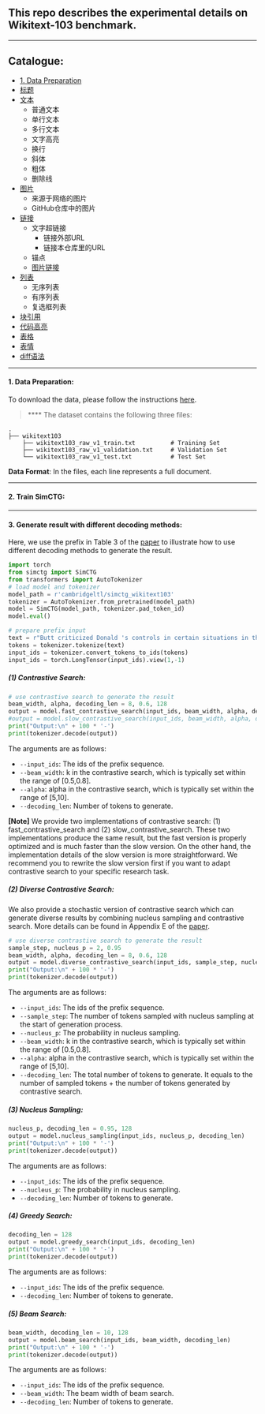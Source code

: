 ## This repo describes the experimental details on Wikitext-103 benchmark.
****
## Catalogue:
* <a href='#data_preparation'>1. Data Preparation</a>
* [标题](#标题)
* [文本](#文本)
    * 普通文本
    * 单行文本
    * 多行文本
    * 文字高亮
    * 换行
    * 斜体
    * 粗体
    * 删除线
* [图片](#图片)
    * 来源于网络的图片
    * GitHub仓库中的图片
* [链接](#链接) 
    * 文字超链接
        *  链接外部URL
        *  链接本仓库里的URL
    *  锚点
    * [图片链接](#图片链接)
* [列表](#列表)
    * 无序列表
    * 有序列表
    * 复选框列表
* [块引用](#块引用)
* [代码高亮](#代码高亮)
* [表格](#表格) 
* [表情](#表情)
* [diff语法](#diff语法)

****
<span id='data_preparation'/>

#### 1. Data Preparation:
To download the data, please follow the instructions [here](https://github.com/yxuansu/SimCTG/tree/main/data).

> **** The dataset contains the following three files:

    .
    ├── wikitext103                       
        ├── wikitext103_raw_v1_train.txt          # Training Set
        ├── wikitext103_raw_v1_validation.txt     # Validation Set
        └── wikitext103_raw_v1_test.txt           # Test Set

**Data Format**: In the files, each line represents a full document.

****
#### 2. Train SimCTG:

****
#### 3. Generate result with different decoding methods:
Here, we use the prefix in Table 3 of the [paper]() to illustrate how to use different decoding methods to generate the result. 
```python
import torch
from simctg import SimCTG
from transformers import AutoTokenizer
# load model and tokenizer
model_path = r'cambridgeltl/simctg_wikitext103'
tokenizer = AutoTokenizer.from_pretrained(model_path)
model = SimCTG(model_path, tokenizer.pad_token_id)
model.eval()

# prepare prefix input
text = r"Butt criticized Donald 's controls in certain situations in the game , as well as the difficulty of some levels and puzzles . Buchanan also criticized the controls , calling"
tokens = tokenizer.tokenize(text)
input_ids = tokenizer.convert_tokens_to_ids(tokens)
input_ids = torch.LongTensor(input_ids).view(1,-1)
```
##### (1) Contrastive Search:
```python
# use contrastive search to generate the result
beam_width, alpha, decoding_len = 8, 0.6, 128
output = model.fast_contrastive_search(input_ids, beam_width, alpha, decoding_len)
#output = model.slow_contrastive_search(input_ids, beam_width, alpha, decoding_len)
print("Output:\n" + 100 * '-')
print(tokenizer.decode(output))
```
The arguments are as follows:
* `--input_ids`: The ids of the prefix sequence.
* `--beam_width`: k in the contrastive search, which is typically set within the range of [0.5,0.8].
* `--alpha`: alpha in the contrastive search, which is typically set within the range of [5,10].
* `--decoding_len`: Number of tokens to generate.

**[Note]** We provide two implementations of contrastive search: (1) fast_contrastive_search and (2) slow_contrastive_search. These two implementations produce the same result, but the fast version is properly optimized and is much faster than the slow version. On the other hand, the implementation details of the slow version is more straightforward. We recommend you to rewrite the slow version first if you want to adapt contrastive search to your specific research task.

##### (2) Diverse Contrastive Search:
We also provide a stochastic version of contrastive search which can generate diverse results by combining nucleus sampling and contrastive search. More details can be found in Appendix E of the [paper]().
```python
# use diverse contrastive search to generate the result
sample_step, nucleus_p = 2, 0.95
beam_width, alpha, decoding_len = 8, 0.6, 128
output = model.diverse_contrastive_search(input_ids, sample_step, nucleus_p, beam_width, alpha, decoding_len)
print("Output:\n" + 100 * '-')
print(tokenizer.decode(output))
```
The arguments are as follows:
* `--input_ids`: The ids of the prefix sequence.
* `--sample_step`: The number of tokens sampled with nucleus sampling at the start of generation process.
* `--nucleus_p`: The probability in nucleus sampling.
* `--beam_width`: k in the contrastive search, which is typically set within the range of [0.5,0.8].
* `--alpha`: alpha in the contrastive search, which is typically set within the range of [5,10].
* `--decoding_len`: The total number of tokens to generate. It equals to the number of sampled tokens + the number of tokens generated by contrastive search.

##### (3) Nucleus Sampling:
```python
nucleus_p, decoding_len = 0.95, 128
output = model.nucleus_sampling(input_ids, nucleus_p, decoding_len)
print("Output:\n" + 100 * '-')
print(tokenizer.decode(output))
```
The arguments are as follows:
* `--input_ids`: The ids of the prefix sequence.
* `--nucleus_p`: The probability in nucleus sampling.
* `--decoding_len`: Number of tokens to generate.

##### (4) Greedy Search:
```python
decoding_len = 128
output = model.greedy_search(input_ids, decoding_len)
print("Output:\n" + 100 * '-')
print(tokenizer.decode(output))
```
The arguments are as follows:
* `--input_ids`: The ids of the prefix sequence.
* `--decoding_len`: Number of tokens to generate.


##### (5) Beam Search:
```python
beam_width, decoding_len = 10, 128
output = model.beam_search(input_ids, beam_width, decoding_len)
print("Output:\n" + 100 * '-')
print(tokenizer.decode(output))
```
The arguments are as follows:
* `--input_ids`: The ids of the prefix sequence.
* `--beam_width`: The beam width of beam search.
* `--decoding_len`: Number of tokens to generate.

